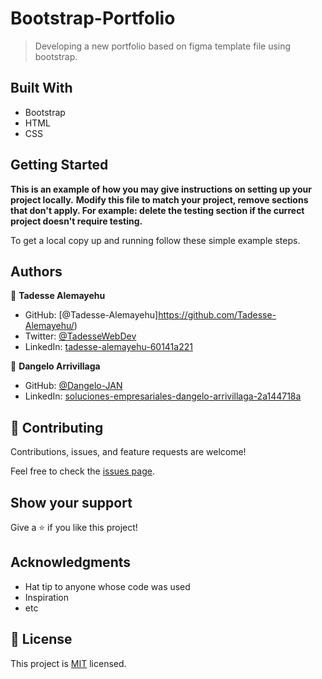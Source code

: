 # Bootstrap-Portfolio

> Developing a new portfolio based on figma template file using bootstrap.

## Built With

- Bootstrap
- HTML
- CSS

## Getting Started

**This is an example of how you may give instructions on setting up your project locally.**
**Modify this file to match your project, remove sections that don't apply. For example: delete the testing section if the currect project doesn't require testing.**


To get a local copy up and running follow these simple example steps.

## Authors

👤 **Tadesse Alemayehu**

- GitHub: [@Tadesse-Alemayehu]https://github.com/Tadesse-Alemayehu/)
- Twitter: [@TadesseWebDev](https://twitter.com/TadesseWebDev)
- LinkedIn: [tadesse-alemayehu-60141a221](https://www.linkedin.com/in/tadesse-alemayehu-60141a221/)

👤 **Dangelo Arrivillaga**

- GitHub: [@Dangelo-JAN](https://github.com/Dangelo-JAN)
- LinkedIn: [soluciones-empresariales-dangelo-arrivillaga-2a144718a](https://www.linkedin.com/in/soluciones-empresariales-dangelo-arrivillaga-2a144718a/)

## 🤝 Contributing

Contributions, issues, and feature requests are welcome!

Feel free to check the [issues page](../../issues/).

## Show your support

Give a ⭐️ if you like this project!

## Acknowledgments

- Hat tip to anyone whose code was used
- Inspiration
- etc

## 📝 License

This project is [MIT](./MIT.md) licensed.
